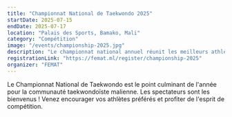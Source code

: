 ```yaml
---
title: "Championnat National de Taekwondo 2025"
startDate: 2025-07-15
endDate: 2025-07-17
location: "Palais des Sports, Bamako, Mali"
category: "Compétition"
image: "/events/championship-2025.jpg"
description: "Le championnat national annuel réunit les meilleurs athlètes de Taekwondo du Mali. Rejoignez-nous pour trois jours de compétition, de camaraderie et de célébration des arts martiaux."
registrationLink: "https://femat.ml/register/championship-2025"
organizer: "FEMAT"
---
```


Le Championnat National de Taekwondo est le point culminant de l'année pour la communauté taekwondoïste malienne. Les spectateurs sont les bienvenus ! Venez encourager vos athlètes préférés et profiter de l'esprit de compétition. 